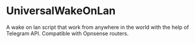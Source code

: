# UniversalWakeOnLan
A wake on lan script that work from anywhere in the world with the help of Telegram API. Compatible with Opnsense routers.
